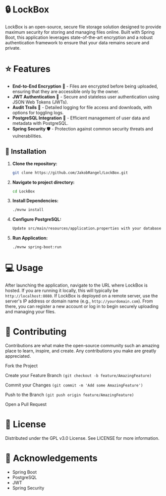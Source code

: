 # 🔒 LockBox

LockBox is an open-source, secure file storage solution designed to provide maximum security for storing and managing files online. Built with Spring Boot, this application leverages state-of-the-art encryption and a robust authentication framework to ensure that your data remains secure and private.



# ⭐ Features

- **End-to-End Encryption** 🔐 - Files are encrypted before being uploaded, ensuring that they are accessible only by the owner.
- **JWT Authentication** 👤 - Secure and stateless user authentication using JSON Web Tokens (JWTs).
- **Audit Trails** 📜 - Detailed logging for file access and downloads, with options for toggling logs.
- **PostgreSQL Integration** 🐘 - Efficient management of user data and metadata with PostgreSQL.
- **Spring Security** 🛡️ - Protection against common security threats and vulnerabilities.

## 🔧 Installation

1. **Clone the repository:**
   ```bash
   git clone https://github.com/JakobRangel/LockBox.git

2. **Navigate to project directory:**
   ```bash
   cd LockBox
3. **Install Dependencies:**
   ```bash
   ./mvnw install
4. **Configure PostgreSQL:**
    ```bash
   Update src/main/resources/application.properties with your database credentials.
6. **Run Application:**
   ```bash
   ./mvnw spring-boot:run
# 💻 Usage

After launching the application, navigate to the URL where LockBox is hosted. If you are running it locally, this will typically be `http://localhost:8080`. If LockBox is deployed on a remote server, use the server's IP address or domain name (e.g., `http://yourdomain.com`). From there, you can register a new account or log in to begin securely uploading and managing your files.


# 👥 Contributing

Contributions are what make the open-source community such an amazing place to learn, inspire, and create. Any contributions you make are greatly appreciated.


Fork the Project

Create your Feature Branch `(git checkout -b feature/AmazingFeature)`

Commit your Changes `(git commit -m 'Add some AmazingFeature')`

Push to the Branch `(git push origin feature/AmazingFeature)`

Open a Pull Request

# 📝 License

Distributed under the GPL v3.0 License. See LICENSE for more information.

# 🙌 Acknowledgements

- Spring Boot
- PostgreSQL
- JWT
- Spring Security
